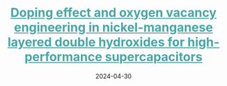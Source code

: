 ---
title: '<a href="https://doi.org/10.1016/j.nanoen.2024.109690" style="color:#48A6A7;">Doping effect and oxygen vacancy engineering in nickel-manganese layered double hydroxides for high-performance supercapacitors</a>'
collection: publications
category: co-author
excerpt: '本研究通过镁掺杂与等离子体刻蚀联合调控NiMn-LDH纳米结构，构建富氧空位电极材料，显著提升其导电性与电化学性能，为高能量密度超级电容器设计提供新思路。  
This study reports a high-capacity LDH-based composite electrode fabricated via Mg doping and Ar plasma etching, which effectively boosts conductivity, creates oxygen vacancies, and improves cycling stability. The assembled asymmetric supercapacitor delivers high energy and power densities.'
date: 2024-04-30
venue: 'Nano Energy'
paperurl: '/files/LDH-supercapacitor.pdf'
citation: 'Li, T., Hu, Y., Zhang, J., <strong>Li, H.</strong>, Fang, K., Wang, J., Wang, Z., Xu, M., & Zhao, B. (2024). "Doping effect and oxygen vacancy engineering in nickel-manganese layered double hydroxides for high-performance supercapacitors." <i>Nano Energy</i>, 126, 109690.'
---